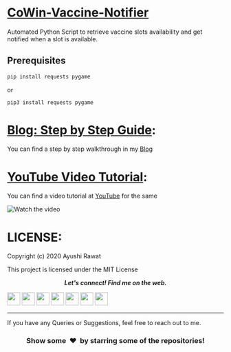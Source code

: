 # [CoWin-Vaccine-Notifier](https://github.com/ayushi7rawat/CoWin-Vaccine-Notifier)

Automated Python Script to retrieve vaccine slots availability and get notified when a slot is available.

## Prerequisites

```bash
pip install requests pygame
```

or

```bash
pip3 install requests pygame
```

# [Blog: Step by Step Guide](https://ayushirawat.com/automate-cowin-vaccine-slots-availablity-using-python):

You can find a step by step walkthrough in my [Blog](https://ayushirawat.com/automate-cowin-vaccine-slots-availablity-using-python)

# [YouTube Video Tutorial](https://www.youtube.com/watch?v=HrTQqSKWClE&ab_channel=AyushiRawat):

You can find a video tutorial at [YouTube](https://www.youtube.com/watch?v=HrTQqSKWClE&ab_channel=AyushiRawat) for the same

![Watch the video](https://img.youtube.com/vi/HrTQqSKWClE/0.jpg)

# LICENSE:

Copyright (c) 2020 Ayushi Rawat

This project is licensed under the MIT License

<p align="center">
  <b><i>Let's connect! Find me on the web.</i></b>

[<img height="30" src="https://img.shields.io/badge/twitter-%231DA1F2.svg?&style=for-the-badge&logo=twitter&logoColor=white" />][twitter]
[<img height="30" src = "https://img.shields.io/badge/Youtube-%23E4405F.svg?&style=for-the-badge&logo=Youtube&logoColor=white">][youtube]
[<img height="30" src="https://img.shields.io/badge/Hashnode-%230077B5.svg?&style=for-the-badge&logo=Hashnode&logoColor=white" />][hashnode]
[<img height="30" src = "https://img.shields.io/badge/gmail-c14438?&style=for-the-badge&logo=gmail&logoColor=white">][gmail]
[<img height="30" src="https://img.shields.io/badge/linkedin-blue.svg?&style=for-the-badge&logo=linkedin&logoColor=white" />][linkedin]
[<img height="30" src="https://img.shields.io/badge/-Medium-000000.svg?&style=for-the-badge&logo=Medium&logoColor=white" />][medium]
[<img height="30" src = "https://img.shields.io/badge/Facebook-036be4.svg?&style=for-the-badge&logo=facebook&logoColor=white">][facebook]
<br />

<hr />

[twitter]: https://twitter.com/ayushi7rawat
[youtube]: https://youtube.com/ayushirawat
[hashnode]: https://ayushirawat.com
[gmail]: https://gmail.com
[linkedin]: https://www.linkedin.com/in/ayushi7rawat/
[medium]: https://medium.com/@ayushi7rawat
[facebook]: https://www.facebook.com/ayushi7rawat

If you have any Queries or Suggestions, feel free to reach out to me.

<h3 align="center">Show some &nbsp;❤️&nbsp; by starring some of the repositories!</h3>
